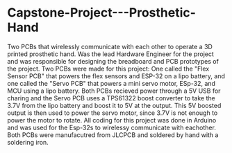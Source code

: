 # Capstone-Project---Prosthetic-Hand
Two PCBs that wirelessly communicate with each other to operate a 3D printed prosthetic hand. Was the lead Hardware Engineer for the project and was responsible for designing the breadboard and PCB prototypes of the project. Two PCBs were made for this project: One called the "Flex Sensor PCB" that powers the flex sensors and ESP-32 on a lipo battery, and one called the "Servo PCB" that powers a mini servo motor, ESp-32, and MCU using a lipo battery. Both PCBs recieved power through a 5V USB for charing and the Servo PCB uses a TPS61322 boost converter to take the 3.7V from the lipo battery and boost it to 5V at the output. This 5V boosted output is then used to power the servo motor, since 3.7V is not enough to power the motor to rotate. All coding for this project was done in Arduino and was used for the Esp-32s to wirelessy communicate with eachother. Both PCBs were manufacutred from JLCPCB and soldered by hand with a soldering iron. 
